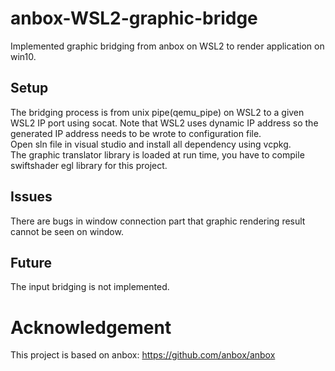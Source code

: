 # anbox-WSL2-graphic-bridge
Implemented graphic bridging from anbox on WSL2 to render application on win10.
<br>
## Setup
The bridging process is from unix pipe(qemu_pipe) on WSL2 to a given WSL2 IP port using socat. Note that WSL2 uses dynamic IP address so the generated IP address needs to be wrote to configuration file.
<br>
Open sln file in visual studio and install all dependency using vcpkg.<br>
The graphic translator library is loaded at run time, you have to compile swiftshader egl library for this project.
## Issues
There are bugs in window connection part that graphic rendering result cannot be seen on window.
## Future
The input bridging is not implemented.
# Acknowledgement
This project is based on anbox: https://github.com/anbox/anbox
